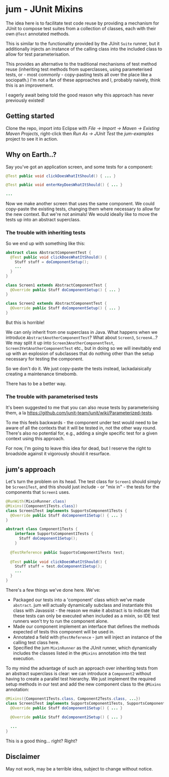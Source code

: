 # jum - JUnit Mixins

The idea here is to facilitate test code reuse by providing a mechanism for JUnit to compose test suites from a collection of classes, each with their own `@Test` annotated methods.

This is similar to the functionality provided by the JUnit `Suite` runner, but it additionally injects an instance of the calling class into the included class to allow for test parameterisation.

This provides an alternative to the traditional mechanisms of test method reuse (inheriting test methods from superclasses, using parameterised tests, or - most commonly - copy-pasting tests all over the place like a sociopath.) I'm not a fan of these approaches and I, probably naively, think this is an improvement.

I eagerly await being told the good reason why this approach has never previously existed!

## Getting started

Clone the repo, import into Eclipse with _File -> Import -> Maven -> Existing Maven Projects_, right-click then _Run As -> JUnit Test_ the _jum-examples_ project to see it in action.

## Why on Earth..?

Say you've got an application screen, and some tests for a component:

```java
@Test public void clickDoesWhatItShould() { ... }

@Test public void enterKeyDoesWhatItShould() { ... }

...
```

Now we make another screen that uses the same component. We could copy-paste the existing tests, changing them where necessary to allow for the new context. But we're not animals! We would ideally like to move the tests up into an abstract superclass.

### The trouble with inheriting tests

So we end up with something like this:

```java
abstract class AbstractComponentTest {
  @Test public void clickDoesWhatItShould() {
    Stuff stuff = doComponentSetup();
    ...
  }
}

class Screen1 extends AbstractComponentTest {
  @Override public Stuff doComponentSetup() { ... }
}

class Screen2 extends AbstractComponentTest {
  @Override public Stuff doComponentSetup() { ... }
}
```

But this is horrible!

We can only inherit from one superclass in Java. What happens when we introduce `AbstractAnotherComponentTest`? What about `Screen3`, `Screen4`...? We may split it up into `Screen3AnotherComponentTest`, `Screen3YetAnotherComponentTest` etc., but in doing so we will inevitably end up with an explosion of subclasses that do nothing other than the setup necessary for testing the component.

So we don't do it. We just copy-paste the tests instead, lackadaisically creating a maintenance timebomb.

There has to be a better way.

### The trouble with parameterised tests

It's been suggested to me that you can also reuse tests by parameterising them, a la https://github.com/junit-team/junit/wiki/Parameterized-tests.

To me this feels backwards - the component under test would need to be aware of all the contexts that it will be tested in, not the other way round. There's also no potential for, e.g., adding a single specific test for a given context using this approach.

For now, I'm going to leave this idea for dead, but I reserve the right to broadside against it vigorously should it resurface.

## jum's approach

Let's turn the problem on its head. The test class for `Screen1` should simply be `Screen1Test`, and this should just include - or "mix in" - the tests for the components that `Screen1` uses.

```java
@RunWith(MixinRunner.class)
@Mixins({Component1Tests.class})
class Screen1Test implements SupportsComponent1Tests {
  @Override public Stuff doComponent1Setup() { ... }
}

abstract class Component1Tests {
	interface SupportsComponent1Tests {
	  Stuff doComponent1Setup();
	}
  
  @TestReference public SupportsComponent1Tests test;
  
  @Test public void clickDoesWhatItShould() {
    Stuff stuff = test.doComponent1Setup();
    ...
  }
}
```

There's a few things we've done here. We've:

* Packaged our tests into a 'component' class which we've made `abstract`. jum will actually dynamically subclass and instantiate this class with Javassist - the reason we make it abstract is to indicate that these tests can only be executed when included as a mixin, so IDE test runners won't try to run the component alone.
* Made our component implement an interface that defines the methods expected of tests this component will be used in.
* Annotated a field with `@TestReference` - jum will inject an instance of the calling test class here.
* Specified the jum `MixinRunner` as the JUnit runner, which dynamically includes the classes listed in the `@Mixins` annotation into the test execution.

To my mind the advantage of such an approach over inheriting tests from an abstract superclass is clear: we can introduce a `Component2` without having to create a parallel test hierarchy. We just implement the required setup methods in our test and add the new component class to the `@Mixins` annotation:

```java
@Mixins({Component1Tests.class, Component2Tests.class, ...})
class Screen1Test implements SupportsComponent1Tests, SupportsComponent2Tests, ... {
  @Override public Stuff doComponent1Setup() { ... }
  
  @Override public Stuff doComponent2Setup() { ... }
  
  ...
}
```

This is a good thing... right? Right?

## Disclaimer

May not work, may be a terrible idea, subject to change without notice.
